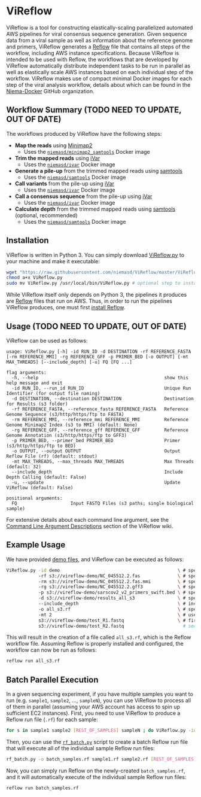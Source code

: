 # ViReflow
ViReflow is a tool for constructing elastically-scaling parallelized automated AWS pipelines for viral consensus sequence generation. Given sequence data from a viral sample as well as information about the reference genome and primers, ViReflow generates a [Reflow](https://github.com/grailbio/reflow) file that contains all steps of the workflow, including AWS instance specifications. Because ViReflow is intended to be used with Reflow, the workflows that are developed by ViReflow automatically distribute independent tasks to be run in parallel as well as elastically scale AWS instances based on each individual step of the workflow. ViReflow makes use of compact minimal Docker images for each step of the viral analysis workflow, details about which can be found in the [Niema-Docker](https://github.com/Niema-Docker) GitHub organization.

## Workflow Summary (TODO NEED TO UPDATE, OUT OF DATE)
The workflows produced by ViReflow have the following steps:
* **Map the reads** using [Minimap2](https://github.com/lh3/minimap2)
    * Uses the [`niemasd/minimap2_samtools`](https://hub.docker.com/repository/docker/niemasd/minimap2_samtools) Docker image
* **Trim the mapped reads** using [iVar](https://github.com/andersen-lab/ivar)
    * Uses the [`niemasd/ivar`](https://hub.docker.com/repository/docker/niemasd/ivar) Docker image
* **Generate a pile-up** from the trimmed mapped reads using [samtools](http://www.htslib.org/)
    * Uses the [`niemasd/samtools`](https://hub.docker.com/repository/docker/niemasd/samtools) Docker image
* **Call variants** from the pile-up using [iVar](https://github.com/andersen-lab/ivar)
    * Uses the [`niemasd/ivar`](https://hub.docker.com/repository/docker/niemasd/ivar) Docker image
* **Call a consensus sequence** from the pile-up using [iVar](https://github.com/andersen-lab/ivar)
    * Uses the [`niemasd/ivar`](https://hub.docker.com/repository/docker/niemasd/ivar) Docker image
* **Calculate depth** from the trimmed mapped reads using [samtools](http://www.htslib.org/) (optional, recommended)
    * Uses the [`niemasd/samtools`](https://hub.docker.com/repository/docker/niemasd/samtools) Docker image

## Installation
ViReflow is written in Python 3. You can simply download [ViReflow.py](ViReflow.py) to your machine and make it executable:

```bash
wget "https://raw.githubusercontent.com/niemasd/ViReflow/master/ViReflow.py"
chmod a+x ViReflow.py
sudo mv ViReflow.py /usr/local/bin/ViReflow.py # optional step to install globally
```

While ViReflow itself only depends on Python 3, the pipelines it produces are [Reflow](https://github.com/grailbio/reflow) files that run on AWS. Thus, in order to run the pipelines ViReflow produces, one must first [install Reflow](../../wiki/Installing-Reflow).

## Usage (TODO NEED TO UPDATE, OUT OF DATE)
ViReflow can be used as follows:

```
usage: ViReflow.py [-h] -id RUN_ID -d DESTINATION -rf REFERENCE_FASTA [-rm REFERENCE_MMI] -rg REFERENCE_GFF -p PRIMER_BED [-o OUTPUT] [-mt MAX_THREADS] [--include_depth] [-u] FQ [FQ ...]

flag arguments:
  -h, --help                                               show this help message and exit
  -id RUN_ID, --run_id RUN_ID                              Unique Run Identifier (for output file naming)
  -d DESTINATION, --destination DESTINATION                Destination for Results (s3 folder)
  -rf REFERENCE_FASTA, --reference_fasta REFERENCE_FASTA   Reference Genome Sequence (s3/http/https/ftp to FASTA)
  -rm REFERENCE_MMI, --reference_mmi REFERENCE_MMI         Reference Genome Minimap2 Index (s3 to MMI) (default: None)
  -rg REFERENCE_GFF, --reference_gff REFERENCE_GFF         Reference Genome Annotation (s3/http/https/ftp to GFF3)
  -p PRIMER_BED, --primer_bed PRIMER_BED                   Primer (s3/http/https/ftp to BED)
  -o OUTPUT, --output OUTPUT                               Output Reflow File (rf) (default: stdout)
  -mt MAX_THREADS, --max_threads MAX_THREADS               Max Threads (default: 32)
  --include_depth                                          Include Depth Calling (default: False)
  -u, --update                                             Update ViReflow (default: False)

positional arguments:
  FQ                    Input FASTQ Files (s3 paths; single biological sample)
```

For extensive details about each command line argument, see the [Command Line Argument Descriptions](../../wiki/Command-Line-Argument-Descriptions) section of the ViReflow wiki.

## Example Usage
We have provided [demo files](demo), and ViReflow can be executed as follows:

```bash
ViReflow.py -id demo                                            \ # specify run ID
            -rf s3://vireflow-demo/NC_045512.2.fas              \ # specify reference genome sequence
            -rm s3://vireflow-demo/NC_045512.2.fas.mmi          \ # specify reference genome Minimap2 index
            -rg s3://vireflow-demo/NC_045512.2.gff3             \ # specify reference genome annotation
            -p s3://vireflow-demo/sarscov2_v2_primers_swift.bed \ # specify primer BED
            -d s3://vireflow-demo/results_all_s3                \ # specify result destination directory
            --include_depth                                     \ # include depth calculation
            -o all_s3.rf                                        \ # specify output Reflow file
            -mt 2                                               \ # use at most 2 threads in any given step
            s3://vireflow-demo/test_R1.fastq                    \ # first FASTQ file
            s3://vireflow-demo/test_R2.fastq                      # second FASTQ file
```

This will result in the creation of a file called `all_s3.rf`, which is the Reflow workflow file. Assuming Reflow is properly installed and configured, the workflow can now be run as follows:

```bash
reflow run all_s3.rf
```

## Batch Parallel Execution
In a given sequencing experiment, if you have multiple samples you want to run (e.g. `sample1`, `sample2`, ..., `sampleN`), you can use ViReflow to process all of them in parallel (assuming your AWS account has access to spin up sufficient EC2 instances). First, you need to use ViReflow to produce a Reflow run file (`.rf`) for each sample:

```bash
for s in sample1 sample2 [REST_OF_SAMPLES] sampleN ; do ViReflow.py -id $s -o $s.rf [REST_OF_VIREFLOW_ARGS] ; done
```

Then, you can use the [`rf_batch.py`](rf_batch.py) script to create a batch Reflow run file that will execute all of the individual sample Reflow run files:

```bash
rf_batch.py -o batch_samples.rf sample1.rf sample2.rf [REST_OF_SAMPLES].rf sampleN.rf
```

Now, you can simply run Reflow on the newly-created `batch_samples.rf`, and it will automatically execute of the individual sample Reflow run files:

```bash
reflow run batch_samples.rf
```
